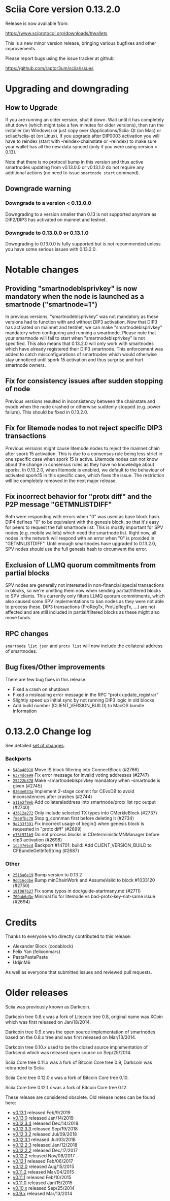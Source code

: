 Sciia Core version 0.13.2.0
==========================

Release is now available from:

  <https://www.sciprotocol.org/downloads/#wallets>

This is a new minor version release, bringing various bugfixes and other improvements.

Please report bugs using the issue tracker at github:

  <https://github.com/raptor3um/sciia/issues>


Upgrading and downgrading
=========================

How to Upgrade
--------------

If you are running an older version, shut it down. Wait until it has completely
shut down (which might take a few minutes for older versions), then run the
installer (on Windows) or just copy over /Applications/Sciia-Qt (on Mac) or
sciiad/sciia-qt (on Linux). If you upgrade after DIP0003 activation you will
have to reindex (start with -reindex-chainstate or -reindex) to make sure
your wallet has all the new data synced (only if you were using version < 0.13).

Note that there is no protocol bump in this version and thus active smartnodes
updating from v0.13.0.0 or v0.13.1.0 do not require any additional actions (no need to issue
`smartnode start` command).

Downgrade warning
-----------------

### Downgrade to a version < 0.13.0.0

Downgrading to a version smaller than 0.13 is not supported anymore as DIP2/DIP3 has activated
on mainnet and testnet.

### Downgrade to 0.13.0.0 or 0.13.1.0

Downgrading to 0.13.0.0 is fully supported but is not recommended unless you have some serious issues with 0.13.2.0.

Notable changes
===============

Providing "smartnodeblsprivkey" is now mandatory when the node is launched as a smartnode ("smartnode=1")
------------------------------------------------------------------------
In previous versions, "smartnodeblsprivkey" was not mandatory as these versions had to function with and without DIP3
activation. Now that DIP3 has activated on mainnet and testnet, we can make "smartnodeblsprivkey" mandatory when
configuring and running a smartnode. Please note that your smartnode will fail to start when "smartnodeblsprivkey"
is not specified. This also means that 0.13.2.0 will only work with smartnodes which have already registered their
DIP3 smartnode. This enforcement was added to catch misconfigurations of smartnodes which would otherwise stay
unnoticed until spork 15 activation and thus surprise and hurt smartnode owners.

Fix for consistency issues after sudden stopping of node
--------------------------------------------------------
Previous versions resulted in inconsistency between the chainstate and evodb when the node crashed or otherwise suddenly
stopped (e.g. power failure). This should be fixed in 0.13.2.0. 

Fix for litemode nodes to not reject specific DIP3 transactions
---------------------------------------------------------------
Previous versions might cause litemode nodes to reject the mainnet chain after spork 15 activation. This is due to a
consensus rule being less strict in one specific case when spork 15 is active. Litemode nodes can not know about the
change in consensus rules as they have no knowledge about sporks. In 0.13.2.0, when litemode is enabled, we default to the
behaviour of activated spork15 in this specific case, which fixes the issue. The restriction will be completely removed
in the next major release.

Fix incorrect behavior for "protx diff" and the P2P message "GETMNLISTDIFF"
---------------------------------------------------------------------------
Both were responding with errors when "0" was used as base block hash. DIP4 defines "0" to be equivalent with the
genesis block, so that it's easy for peers to request the full smartnode list.
This is mostly important for SPV nodes (e.g. mobile wallets) which need the smartnode list. Right now, all nodes in
the network will respond with an error when "0" is provided in  "GETMNLISTDIFF". Until enough smartnodes have upgraded
to 0.13.2.0, SPV nodes should use the full genesis hash to circumvent the error.

Exclusion of LLMQ quorum commitments from partial blocks
--------------------------------------------------------
SPV nodes are generally not interested in non-financial special transactions in blocks, so we're omitting them now when
sending partial/filtered blocks to SPV clients. This currently only filters LLMQ quorum commitments, which also caused
some SPV implementations to ban nodes as they were not able to process these. DIP3 transactions (ProRegTx, ProUpRegTx, ...)
are not affected and are still included in partial/filtered blocks as these might also move funds. 

RPC changes
-----------
`smartnode list json` and `protx list` will now include the collateral address of smartnodes.

Bug fixes/Other improvements
----------------------------
There are few bug fixes in this release:
- Fixed a crash on shutdown
- Fixed a misleading error message in the RPC "protx update_registrar"  
- Slightly speed up initial sync by not running DIP3 logic in old blocks
- Add build number (CLIENT_VERSION_BUILD) to MacOS bundle information 

 0.13.2.0 Change log
===================

See detailed [set of changes](https://github.com/raptor3um/sciia/compare/v0.13.1.0...sciia:v0.13.2.0).

### Backports

- [`548a48918`](https://github.com/raptor3um/sciia/commit/548a48918) Move IS block filtering into ConnectBlock (#2766)
- [`6374dce99`](https://github.com/raptor3um/sciia/commit/6374dce99) Fix error message for invalid voting addresses (#2747)
- [`25222b378`](https://github.com/raptor3um/sciia/commit/25222b378) Make -smartnodeblsprivkey mandatory when -smartnode is given (#2745)
- [`0364e033a`](https://github.com/raptor3um/sciia/commit/0364e033a) Implement 2-stage commit for CEvoDB to avoid inconsistencies after crashes (#2744)
- [`a11e2f9eb`](https://github.com/raptor3um/sciia/commit/a11e2f9eb) Add collateraladdress into smartnode/protx list rpc output (#2740)
- [`43612a272`](https://github.com/raptor3um/sciia/commit/43612a272) Only include selected TX types into CMerkleBlock (#2737)
- [`f868fbc78`](https://github.com/raptor3um/sciia/commit/f868fbc78) Stop g_connman first before deleting it (#2734)
- [`9e233f391`](https://github.com/raptor3um/sciia/commit/9e233f391) Fix incorrect usage of begin() when genesis block is requested in "protx diff" (#2699)
- [`e75f971b9`](https://github.com/raptor3um/sciia/commit/e75f971b9) Do not process blocks in CDeterministicMNManager before dip3 activation (#2698)
- [`1cc47ebcd`](https://github.com/raptor3um/sciia/commit/1cc47ebcd) Backport #14701: build: Add CLIENT_VERSION_BUILD to CFBundleGetInfoString (#2687)

### Other

- [`2516a6e19`](https://github.com/raptor3um/sciia/commit/2516a6e19) Bump version to 0.13.2
- [`9dd16cdbe`](https://github.com/raptor3um/sciia/commit/9dd16cdbe) Bump minChainWork and AssumeValid to block #1033120 (#2750)
- [`18f087b27`](https://github.com/raptor3um/sciia/commit/18f087b27) Fix some typos in doc/guide-startmany.md (#2711)
- [`709ab6d3e`](https://github.com/raptor3um/sciia/commit/709ab6d3e) Minimal fix for litemode vs bad-protx-key-not-same issue (#2694)

Credits
=======

Thanks to everyone who directly contributed to this release:

- Alexander Block (codablock)
- Felix Yan (felixonmars)
- PastaPastaPasta
- UdjinM6

As well as everyone that submitted issues and reviewed pull requests.

Older releases
==============

Sciia was previously known as Darkcoin.

Darkcoin tree 0.8.x was a fork of Litecoin tree 0.8, original name was XCoin
which was first released on Jan/18/2014.

Darkcoin tree 0.9.x was the open source implementation of smartnodes based on
the 0.8.x tree and was first released on Mar/13/2014.

Darkcoin tree 0.10.x used to be the closed source implementation of Darksend
which was released open source on Sep/25/2014.

Sciia Core tree 0.11.x was a fork of Bitcoin Core tree 0.9,
Darkcoin was rebranded to Sciia.

Sciia Core tree 0.12.0.x was a fork of Bitcoin Core tree 0.10.

Sciia Core tree 0.12.1.x was a fork of Bitcoin Core tree 0.12.

These release are considered obsolete. Old release notes can be found here:

- [v0.13.1](https://github.com/raptor3um/sciia/blob/master/doc/release-notes/sciia/release-notes-0.13.1.md) released Feb/9/2019
- [v0.13.0](https://github.com/raptor3um/sciia/blob/master/doc/release-notes/sciia/release-notes-0.13.0.md) released Jan/14/2019
- [v0.12.3.4](https://github.com/raptor3um/sciia/blob/master/doc/release-notes/sciia/release-notes-0.12.3.4.md) released Dec/14/2018
- [v0.12.3.3](https://github.com/raptor3um/sciia/blob/master/doc/release-notes/sciia/release-notes-0.12.3.3.md) released Sep/19/2018
- [v0.12.3.2](https://github.com/raptor3um/sciia/blob/master/doc/release-notes/sciia/release-notes-0.12.3.2.md) released Jul/09/2018
- [v0.12.3.1](https://github.com/raptor3um/sciia/blob/master/doc/release-notes/sciia/release-notes-0.12.3.1.md) released Jul/03/2018
- [v0.12.2.3](https://github.com/raptor3um/sciia/blob/master/doc/release-notes/sciia/release-notes-0.12.2.3.md) released Jan/12/2018
- [v0.12.2.2](https://github.com/raptor3um/sciia/blob/master/doc/release-notes/sciia/release-notes-0.12.2.2.md) released Dec/17/2017
- [v0.12.2](https://github.com/raptor3um/sciia/blob/master/doc/release-notes/sciia/release-notes-0.12.2.md) released Nov/08/2017
- [v0.12.1](https://github.com/raptor3um/sciia/blob/master/doc/release-notes/sciia/release-notes-0.12.1.md) released Feb/06/2017
- [v0.12.0](https://github.com/raptor3um/sciia/blob/master/doc/release-notes/sciia/release-notes-0.12.0.md) released Aug/15/2015
- [v0.11.2](https://github.com/raptor3um/sciia/blob/master/doc/release-notes/sciia/release-notes-0.11.2.md) released Mar/04/2015
- [v0.11.1](https://github.com/raptor3um/sciia/blob/master/doc/release-notes/sciia/release-notes-0.11.1.md) released Feb/10/2015
- [v0.11.0](https://github.com/raptor3um/sciia/blob/master/doc/release-notes/sciia/release-notes-0.11.0.md) released Jan/15/2015
- [v0.10.x](https://github.com/raptor3um/sciia/blob/master/doc/release-notes/sciia/release-notes-0.10.0.md) released Sep/25/2014
- [v0.9.x](https://github.com/raptor3um/sciia/blob/master/doc/release-notes/sciia/release-notes-0.9.0.md) released Mar/13/2014

